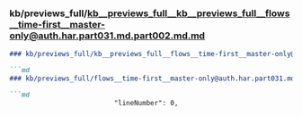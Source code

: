 ### kb/previews_full/kb__previews_full__kb__previews_full__flows__time-first__master-only@auth.har.part031.md.part002.md.md

```md
### kb/previews_full/kb__previews_full__flows__time-first__master-only@auth.har.part031.md.part002.md

```md
### kb/previews_full/flows__time-first__master-only@auth.har.part031.md (part 002)

```md
                          "lineNumber": 0,
                   
```

```

```

```
